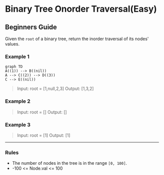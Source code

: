 # Binary Tree Onorder Traversal(Easy)

## Beginners Guide

Given the `root` of a binary tree, return the inorder traversal of its nodes' values.

### Example 1

```mermaid
graph TD
A((1)) --> B((nil))
A --> C((2)) --> D((3))
C --> E((nil))
```

> Input: root = [1,null,2,3]
Output: [1,3,2]

### Example 2

> Input: root = []
Output: []

### Example 3

> Input: root = [1]
Output: [1]

---

### Rules

* The number of nodes in the tree is in the range `[0, 100]`.
* -100 <= Node.val <= 100
